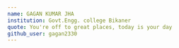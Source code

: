```yaml
---
name: GAGAN KUMAR JHA
institution: Govt.Engg. college Bikaner 
quote: You're off to great places, today is your day
github_user: gagan2330
---
```


